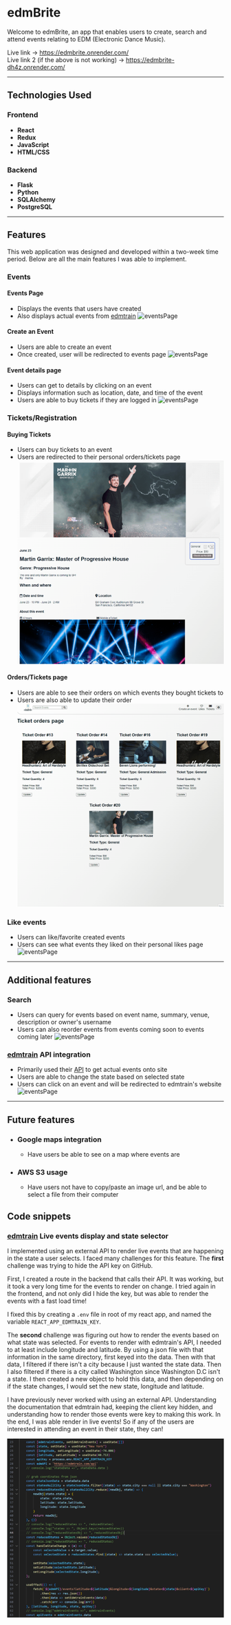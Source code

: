 # edmBrite

Welcome to edmBrite, an app that enables users to create, search and attend events relating to EDM (Electronic Dance Music).

Live link -> https://edmbrite.onrender.com/
<br>
Live link 2 (if the above is not working) -> https://edmbrite-dh4z.onrender.com/
<hr>

## Technologies Used
### Frontend
- **React**
- **Redux**
- **JavaScript**
- **HTML/CSS**
### Backend
- **Flask**
- **Python**
- **SQLAlchemy**
- **PostgreSQL**

<hr>

## Features
This web application was designed and developed within a two-week time period.
Below are all the main features I was able to implement.

### Events
#### Events Page
- Displays the events that users have created
- Also displays actual events from [edmtrain](https://edmtrain.com/)
![eventsPage]("../../readmeGifsandPics/edmBrite_events_page.gif)

#### Create an Event
- Users are able to create an event
- Once created, user will be redirected to events page
![eventsPage]("../../readmeGifsandPics/edmBrite_createEvent.gif)

#### Event details page
- Users can get to details by clicking on an event
- Displays information such as location, date, and time of the event
- Users are able to buy tickets if they are logged in
![eventsPage]("../../readmeGifsandPics/edmBrite_eventDetailsGarrix.gif)

### Tickets/Registration
#### Buying Tickets
- Users can buy tickets to an event
- Users are redirected to their personal orders/tickets page
![eventsPage]("../../readmeGifsandPics/edmBrite_buyingTicketsToEvent.gif)

#### Orders/Tickets page
- Users are able to see their orders on which events they bought tickets to
- Users are also able to update their order
![eventsPage]("../../readmeGifsandPics/edmBrite_ticketOrdersPageUpdate.gif)


### Like events
- Users can like/favorite created events
- Users can see what events they liked on their personal likes page
![eventsPage]("../../readmeGifsandPics/edmBrite_likeUnlikeEventsPage.gif)
<hr>

## Additional features
### Search
- Users can query for events based on event name, summary, venue, description or owner's username
- Users can also reorder events from events coming soon to events coming later
![eventsPage]("../../readmeGifsandPics/edmBrite_searchBarDemo.gif)

### [edmtrain](https://edmtrain.com/) API integration
  - Primarily used their [API](https://edmtrain.com/api-documentation) to get actual events onto site
  - Users are able to change the state based on selected state
  - Users can click on an event and will be redirected to edmtrain's website
![eventsPage]("../../readmeGifsandPics/edmBrite_edmtrainDemo.gif)

<hr>

## Future features
- ### Google maps integration
  - Have users be able to see on a map where events are
- ### AWS S3 usage
  - Have users not have to copy/paste an image url, and be able to select a file from their computer

## Code snippets
### [edmtrain](https://edmtrain.com/) Live events display and state selector

I implemented using an external API to render live events that are happening in the state a user selects. I faced many challenges for this feature. The **first** challenge was trying to hide the API key on GitHub.

First, I created a route in the backend that calls their API. It was working, but it took a very long time for the events to render on change. I tried again in the frontend, and not only did I hide the key, but was able to render the events with a fast load time!

I fixed this by creating a `.env` file in root of my react app, and named the variable `REACT_APP_EDMTRAIN_KEY`.

The **second** challenge was figuring out how to render the events based on what state was selected. For events to render with edmtrain's API, I needed to at least include longitude and latitude. By using a json file with that information in the same directory, first keyed into the data. Then with that data, I filtered if there isn't a city because I just wanted the state data. Then I also filtered if there is a city called Washington since Washington D.C isn't a state. I then created a new object to hold this data, and then depending on if the state changes, I would set the new state, longitude and latitude.

I have previously never worked with using an external API. Understanding the documentation that edmtrain had, keeping the client key hidden, and understanding how to render those events were key to making this work. In the end, I was able render in live events! So if any of the users are interested in attending an event in their state, they can!

![edmtrain API Integration](readmeGifsandPics/edmBrite_API_pt1.png)
